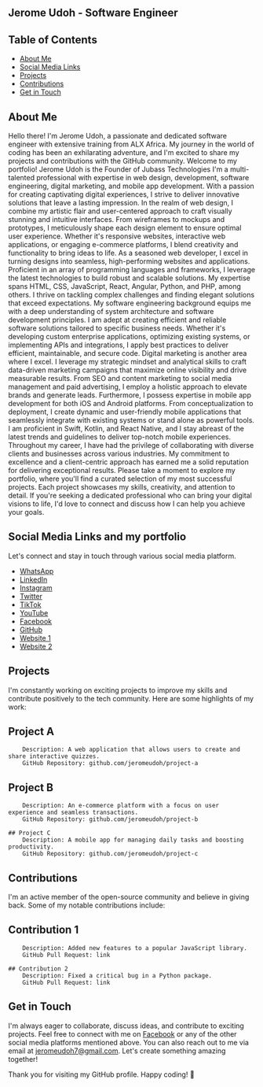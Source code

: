 ## Jerome Udoh - Software Engineer
## Table of Contents

- [About Me](#about-me)
- [Social Media Links](#social-media-links)
- [Projects](#projects)
- [Contributions](#contributions)
- [Get in Touch](#get-in-touch)

## About Me
Hello there! I'm Jerome Udoh, a passionate and dedicated software engineer with extensive training from ALX Africa. My journey in the world of coding has been an exhilarating adventure, and I'm excited to share my projects and contributions with the GitHub community.
Welcome to my portfolio! Jerome Udoh is the Founder of Jubass Technologies I'm a multi-talented professional with expertise in web design, development, software engineering, digital marketing, and mobile app development. With a passion for creating captivating digital experiences, I strive to deliver innovative solutions that leave a lasting impression.
In the realm of web design, I combine my artistic flair and user-centered approach to craft visually stunning and intuitive interfaces. From wireframes to mockups and prototypes, I meticulously shape each design element to ensure optimal user experience. Whether it's responsive websites, interactive web applications, or engaging e-commerce platforms, I blend creativity and functionality to bring ideas to life.
As a seasoned web developer, I excel in turning designs into seamless, high-performing websites and applications. Proficient in an array of programming languages and frameworks, I leverage the latest technologies to build robust and scalable solutions. My expertise spans HTML, CSS, JavaScript, React, Angular, Python, and PHP, among others. I thrive on tackling complex challenges and finding elegant solutions that exceed expectations.
My software engineering background equips me with a deep understanding of system architecture and software development principles. I am adept at creating efficient and reliable software solutions tailored to specific business needs. Whether it's developing custom enterprise applications, optimizing existing systems, or implementing APIs and integrations, I apply best practices to deliver efficient, maintainable, and secure code.
Digital marketing is another area where I excel. I leverage my strategic mindset and analytical skills to craft data-driven marketing campaigns that maximize online visibility and drive measurable results. From SEO and content marketing to social media management and paid advertising, I employ a holistic approach to elevate brands and generate leads.
Furthermore, I possess expertise in mobile app development for both iOS and Android platforms. From conceptualization to deployment, I create dynamic and user-friendly mobile applications that seamlessly integrate with existing systems or stand alone as powerful tools. I am proficient in Swift, Kotlin, and React Native, and I stay abreast of the latest trends and guidelines to deliver top-notch mobile experiences.
Throughout my career, I have had the privilege of collaborating with diverse clients and businesses across various industries. My commitment to excellence and a client-centric approach has earned me a solid reputation for delivering exceptional results.
Please take a moment to explore my portfolio, where you'll find a curated selection of my most successful projects. Each project showcases my skills, creativity, and attention to detail. If you're seeking a dedicated professional who can bring your digital visions to life, I'd love to connect and discuss how I can help you achieve your goals.

## Social Media Links and my portfolio 

Let's connect and stay in touch through various social media platform.

- [WhatsApp](https://wa.me/2348088221162)
- [LinkedIn](https://www.linkedin.com/in/jerome-udoh-072756125)
- [Instagram](https://www.instagram.com/jeromeudoh)
- [Twitter](https://twitter.com/UdohJerome)
- [TikTok](https://www.tiktok.com/@jubasstv)
- [YouTube](https://www.youtube.com/@JUBASSTV)
- [Facebook](https://www.facebook.com/jerome.udoh)
- [GitHub](https://github.com/Jubasstech)
- [Website 1](https://www.jubassvtu.com.ng)
- [Website 2](https://www.jubass.com.ng)



## Projects

I'm constantly working on exciting projects to improve my skills and contribute positively to the tech community. Here are some highlights of my work:

   ## Project A
        Description: A web application that allows users to create and share interactive quizzes.
        GitHub Repository: github.com/jeromeudoh/project-a

   ## Project B
        Description: An e-commerce platform with a focus on user experience and seamless transactions.
        GitHub Repository: github.com/jeromeudoh/project-b

    ## Project C
        Description: A mobile app for managing daily tasks and boosting productivity.
        GitHub Repository: github.com/jeromeudoh/project-c

## Contributions

I'm an active member of the open-source community and believe in giving back. Some of my notable contributions include:

   ## Contribution 1
        Description: Added new features to a popular JavaScript library.
        GitHub Pull Request: link

    ## Contribution 2
        Description: Fixed a critical bug in a Python package.
        GitHub Pull Request: link


## Get in Touch

I'm always eager to collaborate, discuss ideas, and contribute to exciting projects. Feel free to connect with me on [Facebook](https://www.facebook.com/jerome.udoh) or any of the other social media platforms mentioned above. You can also reach out to me via email at jeromeudoh7@gmail.com. Let's create something amazing together!

Thank you for visiting my GitHub profile. Happy coding! 🚀
